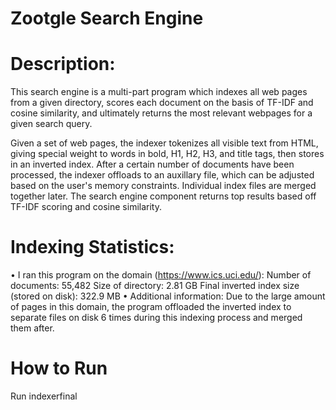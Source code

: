 # Zootgle Search Engine

# Description: 
This search engine is a multi-part program which indexes all web pages from a given directory, scores each document on the basis of TF-IDF and cosine similarity, and ultimately returns the most relevant webpages for a given search query.

Given a set of web pages, the indexer tokenizes all visible text from HTML, giving special weight to words in bold, H1, H2, H3, and title tags, then stores in an inverted index.  After a certain number of documents have been processed, the indexer offloads to an auxillary file, which can be adjusted based on the user's memory constraints.  Individual index files are merged together later.  The search engine component returns top results based off TF-IDF scoring and cosine similarity.  

# Indexing Statistics:
  • I ran this program on the domain (https://www.ics.uci.edu/):
    Number of documents: 55,482
    Size of directory: 2.81 GB
    Final inverted index size (stored on disk): 322.9 MB
  • Additional information:
    Due to the large amount of pages in this domain, the program offloaded the inverted index to separate files on disk 6
    times during this indexing process and merged them after.

# How to Run
Run indexerfinal 
